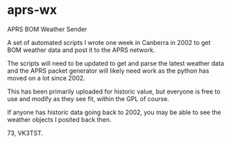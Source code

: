 # aprs-wx
APRS BOM Weather Sender

A set of automated scripts I wrote one week in Canberra in 2002 to get BOM weather data and post it to the APRS network.

The scripts will need to be updated to get and parse the latest weather data and the APRS packet generator will likely need work as the python has moved on a lot since 2002.

This has been primarily uploaded for historic value, but everyone is free to use and modify as they see fit, within the GPL of course.

If anyone has historic data going back to 2002, you may be able to see the weather objects I posited back then.

73,
VK3TST.

